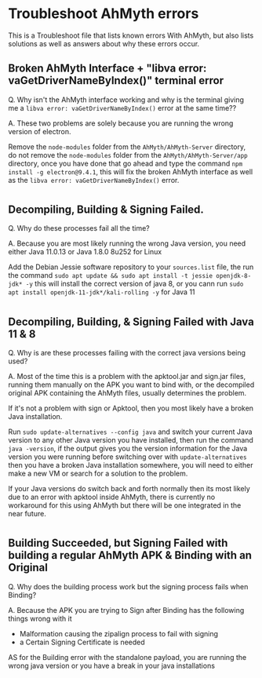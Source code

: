# Troubleshoot AhMyth errors
This is a Troubleshoot file that lists known errors With AhMyth, 
but also lists solutions as well as answers about why these 
errors occur.

## Broken AhMyth Interface + "libva error: vaGetDriverNameByIndex()" terminal error
Q. Why isn't the AhMyth interface working and why is the terminal giving me a `libva error: vaGetDriverNameByIndex()` error at the same time??

A. These two problems are solely because you are running the wrong version of electron.

Remove the `node-modules` folder from the `AhMyth/AhMyth-Server` directory, do not remove the `node-modules` folder from the `AhMyth/AhMyth-Server/app` directory, once you have done that go ahead and type the command `npm install -g electron@9.4.1`, this will fix the broken AhMyth interface as well as the `libva error: vaGetDriverNameByIndex()` error.
#
## Decompiling, Building & Signing Failed.
Q. Why do these processes fail all the time?

A. Because you are most likely running the wrong Java version, you need either Java 11.0.13 or Java 1.8.0 8u252 for Linux

Add the Debian Jessie software repository to your `sources.list` file, the run the command `sudo apt update && sudo apt install -t jessie openjdk-8-jdk* -y` this will install the correct version of java 8, or you cann run `sudo apt install openjdk-11-jdk*/kali-rolling -y` for Java 11
#
## Decompiling, Building, & Signing Failed with Java 11 & 8
Q. Why is are these processes failing with the correct java versions being used?

A. Most of the time this is a problem with the apktool.jar and sign.jar files,
running them manually on the APK you want to bind with, or the decompiled original APK 
containing the AhMyth files, usually determines the problem.

If it's not a problem with sign or Apktool, then you most likely have a broken Java 
installation.

Run `sudo update-alternatives --config java` and switch your current Java version to any other Java version you have installed, then run the command `java -version`, if the output gives you the version information for the Java version you were running before switching over with `update-alternatives` then you have a broken Java installation somewhere, you will need to either make a new VM or search for a solution to the problem. 

If your Java versions do switch back and forth normally then its most likely due to an error with apktool inside AhMyth, there is currently no workaround for this using AhMyth but there will be one integrated in the near future.
#
## Building Succeeded, but Signing Failed with building a regular AhMyth APK & Binding with an Original
Q. Why does the building process work but the signing process fails when Binding?

A. Because the APK you are trying to Sign after Binding has the following things wrong with it
- Malformation causing the zipalign process to fail with signing
- a Certain Signing Certificate is needed

AS for the Building error with the standalone payload,
you are running the wrong java version or you have a break
in your java installations 
